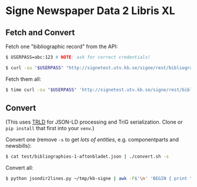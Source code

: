 # Signe Newspaper Data 2 Libris XL

## Fetch and Convert

Fetch one "bibliographic record" from the API:
```sh
$ USERPASS=abc:123 # NOTE: ask for correct credentials!

$ curl -su "$USERPASS" "http://signetest.utv.kb.se/signe/rest/bibliographies/1?fromdate=1900-01-01&todate=$(date +%Y-%m-%d)"
```
Fetch them all:
```sh
$ time curl -su "$USERPASS" 'http://signetest.utv.kb.se/signe/rest/bibliographies' | jq '.newspapers[] |.id' | xargs -IX curl -su "$USERPASS" "http://signetest.utv.kb.se/signe/rest/bibliographies/X?fromdate=1900-01-01&todate=$(date +%Y-%m-%d)" -o ~/tmp/kb-signe/X.json
```
## Convert

(This uses [TRLD](https://github.com/niklasl/trld) for JSON-LD processing and
TriG serialization. Clone or `pip install` that first into your `venv`.)

Convert one (remove `-s` to get *lots of entities*, e.g. componentparts and newsbills):
```sh
$ cat test/bibliographies-1-aftonbladet.json | ./convert.sh -s
```
Convert all:
```sh
$ python jsondir2lines.py ~/tmp/kb-signe | awk -F$'\n' 'BEGIN { print "{\"@graph\": [" } { if (NR > 1) printf ", "; print $0 } END { print "]}" }' | ./convert.sh -s
```
